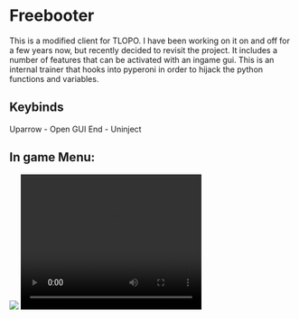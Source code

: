 <h1>Freebooter</h1>
<p>This is a modified client for TLOPO. I have been working on it on and off for a few years now, but recently decided to revisit the project. It includes a number of features that can be activated with an ingame gui. This is an internal trainer that hooks into pyperoni in order to hijack the python functions and variables.</p>

<h2>Keybinds</h2>
Uparrow - Open GUI
End - Uninject

<h2>In game Menu:</h2>
<img src='https://github.com/user-attachments/assets/e57e9532-8848-4d1a-b5e4-bf020c68a72e'/>


<video width="320" height="240" controls>
  <source src="https://www.youtube.com/watch?v=KhO-PyGknqY" type="video/mp4">
</video>
